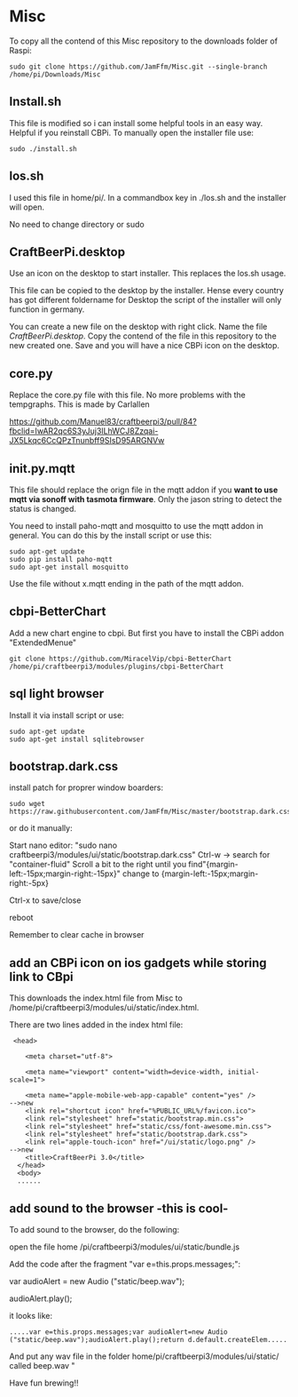 # Misc

To copy all the contend of this Misc repository to the downloads folder of Raspi:

    sudo git clone https://github.com/JamFfm/Misc.git --single-branch /home/pi/Downloads/Misc
    
## Install.sh

This file is modified so i can install some helpful tools in an easy way.
Helpful if you reinstall CBPi.
To manually open the installer file use:

    sudo ./install.sh

## los.sh

I used this file in home/pi/.
In a commandbox key in ./los.sh and the installer will open.

No need to change directory or sudo

## CraftBeerPi.desktop

Use an icon on the desktop to start installer.
This replaces the los.sh usage.

This file can be copied to the desktop by the installer. Hense every country has got different foldername for Desktop the script of the installer will only function in germany.

You can create a new file on the desktop with right click. Name the file *CraftBeerPi.desktop*.
Copy the contend of the file in this repository to the new created one.
Save and you will have a nice CBPi icon on the desktop.

## core.py

Replace the core.py file with this file. No more problems with the tempgraphs.
This is made by Carlallen

https://github.com/Manuel83/craftbeerpi3/pull/84?fbclid=IwAR2qc6S3yJuj3ILhWCJ8Zzqai-JX5Lkqc6CcQPzTnunbff9SIsD95ARGNVw

## init.py.mqtt

This file should replace the orign file in the mqtt addon if you **want to use mqtt via sonoff with tasmota firmware**. Only the jason string to detect the status is changed.

You need to install paho-mqtt and mosquitto to use the mqtt addon in general. You can do this by the install script or use this:

    sudo apt-get update
    sudo pip install paho-mqtt
    sudo apt-get install mosquitto

Use the file without x.mqtt ending in the path of the mqtt addon.

## cbpi-BetterChart

Add a new chart engine to cbpi. But first you have to install the CBPi addon "ExtendedMenue"

    git clone https://github.com/MiracelVip/cbpi-BetterChart /home/pi/craftbeerpi3/modules/plugins/cbpi-BetterChart

## sql light browser

Install it via install script or use:

    sudo apt-get update
    sudo apt-get install sqlitebrowser

## bootstrap.dark.css

install patch for proprer window boarders:

    sudo wget https://raw.githubusercontent.com/JamFfm/Misc/master/bootstrap.dark.css
    
 or do it manually:
    
 Start nano editor: "sudo nano craftbeerpi3/modules/ui/static/bootstrap.dark.css"
 Ctrl-w -> search for "container-fluid"
 Scroll a bit to the right until you find"{margin-left:-15px;margin-right:-15px}"
 change to {margin-left:-15px;margin-right:-5px}
    
 Ctrl-x to save/close
    
 reboot
    
 Remember to clear cache in browser
    
## add an CBPi icon on ios gadgets while storing link to CBpi ##

This downloads the index.html file from Misc to /home/pi/craftbeerpi3/modules/ui/static/index.html.

There are two lines added in the index html file:

     <head> 
        
        <meta charset="utf-8"> 
        
        <meta name="viewport" content="width=device-width, initial-scale=1"> 

        <meta name="apple-mobile-web-app-capable" content="yes" />          -->new 
        <link rel="shortcut icon" href="%PUBLIC_URL%/favicon.ico">         
        <link rel="stylesheet" href="static/bootstrap.min.css"> 
        <link rel="stylesheet" href="static/css/font-awesome.min.css"> 
        <link rel="stylesheet" href="static/bootstrap.dark.css"> 
        <link rel="apple-touch-icon" href="/ui/static/logo.png" />          -->new
        <title>CraftBeerPi 3.0</title> 
      </head> 
      <body>
      ......

## add sound to the browser -this is cool- ##

To add sound to the browser, do the following:

open the file home /pi/craftbeerpi3/modules/ui/static/bundle.js 

Add the code after the fragment "var e=this.props.messages;":

var audioAlert = new Audio ("static/beep.wav");

audioAlert.play();

it looks like: 

    .....var e=this.props.messages;var audioAlert=new Audio ("static/beep.wav");audioAlert.play();return d.default.createElem.....

And put any wav file in the folder home/pi/craftbeerpi3/modules/ui/static/ called beep.wav "




Have fun brewing!!

